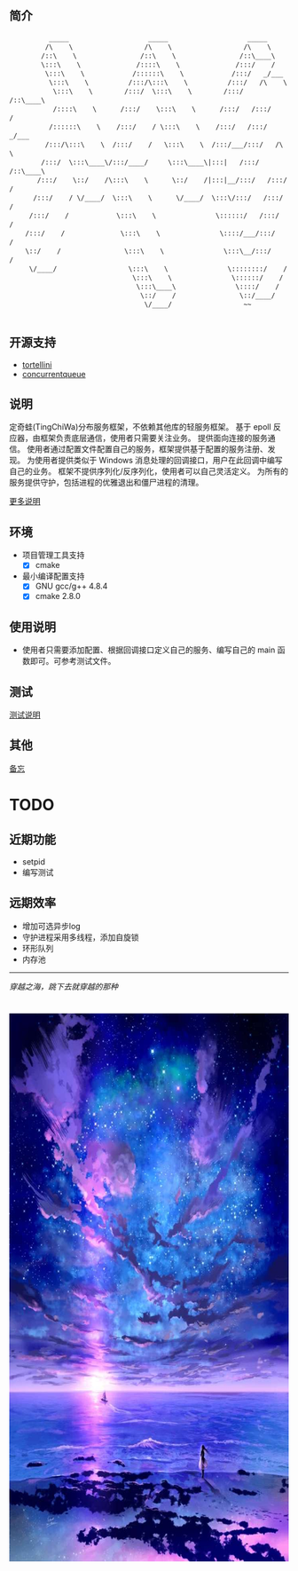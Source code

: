 
## 简介

```shell
          _____                    _____                    _____          
         /\    \                  /\    \                  /\    \         
        /::\    \                /::\    \                /::\____\        
        \:::\    \              /::::\    \              /:::/    /        
         \:::\    \            /::::::\    \            /:::/   _/___      
          \:::\    \          /:::/\:::\    \          /:::/   /\    \     
           \:::\    \        /:::/  \:::\    \        /:::/   /::\____\    
           /::::\    \      /:::/    \:::\    \      /:::/   /:::/    /    
          /::::::\    \    /:::/    / \:::\    \    /:::/   /:::/   _/___  
         /:::/\:::\    \  /:::/    /   \:::\    \  /:::/___/:::/   /\    \ 
        /:::/  \:::\____\/:::/____/     \:::\____\|:::|   /:::/   /::\____\
       /:::/    \::/    /\:::\    \      \::/    /|:::|__/:::/   /:::/    /
      /:::/    / \/____/  \:::\    \      \/____/  \:::\/:::/   /:::/    / 
     /:::/    /            \:::\    \               \::::::/   /:::/    /  
    /:::/    /              \:::\    \               \::::/___/:::/    /   
    \::/    /                \:::\    \               \:::\__/:::/    /    
     \/____/                  \:::\    \               \::::::::/    /     
                               \:::\    \               \::::::/    /      
                                \:::\____\               \::::/    /       
                                 \::/    /                \::/____/        
                                  \/____/                  ~~              
                                                                           
```


## 开源支持
- [tortellini](https://github.com/Qix-/tortellini)
- [concurrentqueue](https://github.com/cameron314/concurrentqueue)

## 说明

定奇蛙(TingChiWa)分布服务框架，不依赖其他库的轻服务框架。
基于 epoll 反应器，由框架负责底层通信，使用者只需要关注业务。
提供面向连接的服务通信。
使用者通过配置文件配置自己的服务，框架提供基于配置的服务注册、发现。
为使用者提供类似于 Windows 消息处理的回调接口，用户在此回调中编写自己的业务。
框架不提供序列化/反序列化，使用者可以自己灵活定义。
为所有的服务提供守护，包括进程的优雅退出和僵尸进程的清理。

[更多说明](doc/功能设计详述.md)

## 环境
- 项目管理工具支持
    + [x] cmake
- 最小编译配置支持
    + [x] GNU gcc/g++ 4.8.4
    + [x] cmake 2.8.0

## 使用说明
- 使用者只需要添加配置、根据回调接口定义自己的服务、编写自己的 main 函数即可。可参考测试文件。

## 测试
[测试说明](tests/)

## 其他
[备忘](doc/备忘.md)

# TODO

## 近期功能
- setpid
- 编写测试

## 远期效率
- 增加可选异步log
- 守护进程采用多线程，添加自旋锁
- 环形队列
- 内存池


----
*穿越之海，跳下去就穿越的那种*
<h1 align="center">
    <img width="700" height="988" src="doc/chuanyuezhihai.jpg">
</h1>
